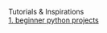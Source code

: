<html> 
<head> </head>
<body>
<p> Tutorials & Inspirations
<a href="https://www.youtube.com/watch?v=DLn3jOsNRVE" a>
<br>
1. beginner python projects </a>
<p/>
</body>
</html>
